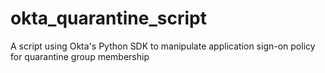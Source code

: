 # okta_quarantine_script
A script using Okta's Python SDK to manipulate application sign-on policy for quarantine group membership
